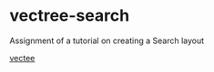 # vectree-search
Assignment of a tutorial on creating a Search layout

[vectee](https://vectree.ru/)

